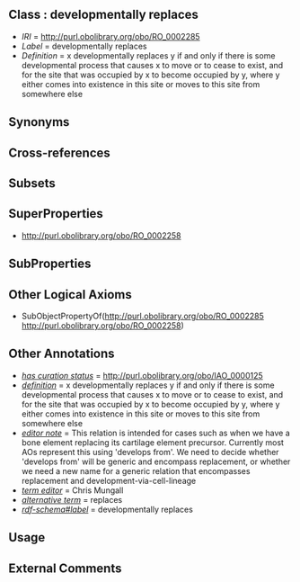 
## Class : developmentally replaces

 * *IRI* = http://purl.obolibrary.org/obo/RO_0002285
 * *Label* = developmentally replaces
 * *Definition* = x developmentally replaces y if and only if there is some developmental process that causes x to move or to cease to exist, and for the site that was occupied by x to become occupied by y, where y either comes into existence in this site or moves to this site from somewhere else

## Synonyms


## Cross-references


## Subsets


## SuperProperties

 * <http://purl.obolibrary.org/obo/RO_0002258>

## SubProperties


## Other Logical Axioms

 * SubObjectPropertyOf(<http://purl.obolibrary.org/obo/RO_0002285> <http://purl.obolibrary.org/obo/RO_0002258>)

## Other Annotations

 * *[has curation status](../../IAO/14/IAO_0000114.md)* = http://purl.obolibrary.org/obo/IAO_0000125
 * *[definition](../../IAO/15/IAO_0000115.md)* = x developmentally replaces y if and only if there is some developmental process that causes x to move or to cease to exist, and for the site that was occupied by x to become occupied by y, where y either comes into existence in this site or moves to this site from somewhere else
 * *[editor note](../../IAO/16/IAO_0000116.md)* = This relation is intended for cases such as when we have a bone element replacing its cartilage element precursor. Currently most AOs represent this using 'develops from'. We need to decide whether 'develops from' will be generic and encompass replacement, or whether we need a new name for a generic relation that encompasses replacement and development-via-cell-lineage
 * *[term editor](../../IAO/17/IAO_0000117.md)* = Chris Mungall
 * *[alternative term](../../IAO/18/IAO_0000118.md)* = replaces
 * *[rdf-schema#label](../../el/rdf-schema#label.md)* = developmentally replaces

## Usage


## External Comments

